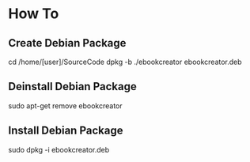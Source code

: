 # How To

## Create Debian Package
cd /home/[user]/SourceCode
dpkg -b ./ebookcreator ebookcreator.deb

## Deinstall Debian Package
sudo apt-get remove ebookcreator

## Install Debian Package
sudo dpkg -i ebookcreator.deb